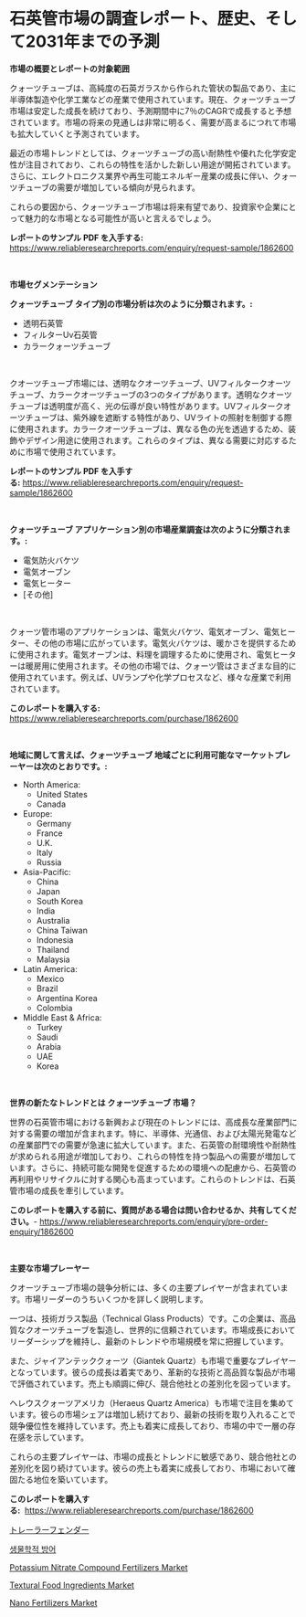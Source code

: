 <p><h1>石英管市場の調査レポート、歴史、そして2031年までの予測</h1></p><p><strong>市場の概要とレポートの対象範囲</strong></p>
<p><p>クォーツチューブは、高純度の石英ガラスから作られた管状の製品であり、主に半導体製造や化学工業などの産業で使用されています。現在、クォーツチューブ市場は安定した成長を続けており、予測期間中に7％のCAGRで成長すると予想されています。市場の将来の見通しは非常に明るく、需要が高まるにつれて市場も拡大していくと予測されています。</p><p>最近の市場トレンドとしては、クォーツチューブの高い耐熱性や優れた化学安定性が注目されており、これらの特性を活かした新しい用途が開拓されています。さらに、エレクトロニクス業界や再生可能エネルギー産業の成長に伴い、クォーツチューブの需要が増加している傾向が見られます。</p><p>これらの要因から、クォーツチューブ市場は将来有望であり、投資家や企業にとって魅力的な市場となる可能性が高いと言えるでしょう。</p></p>
<p><strong>レポートのサンプル PDF を入手する:</strong> <a href="https://www.reliableresearchreports.com/enquiry/request-sample/1862600">https://www.reliableresearchreports.com/enquiry/request-sample/1862600</a></p>
<p>&nbsp;</p>
<p><strong>市場セグメンテーション</strong></p>
<p><strong>クォーツチューブ タイプ別の市場分析は次のように分類されます。:</strong></p>
<p><ul><li>透明石英管</li><li>フィルターUv石英管</li><li>カラークォーツチューブ</li></ul></p>
<p>&nbsp;</p>
<p><p>クオーツチューブ市場には、透明なクオーツチューブ、UVフィルタークオーツチューブ、カラークオーツチューブの3つのタイプがあります。透明なクオーツチューブは透明度が高く、光の伝導が良い特性があります。UVフィルタークオーツチューブは、紫外線を遮断する特性があり、UVライトの照射を制御する際に使用されます。カラークオーツチューブは、異なる色の光を透過するため、装飾やデザイン用途に使用されます。これらのタイプは、異なる需要に対応するために市場で使用されています。</p></p>
<p><strong>レポートのサンプル PDF を入手する:</strong>&nbsp;<a href="https://www.reliableresearchreports.com/enquiry/request-sample/1862600">https://www.reliableresearchreports.com/enquiry/request-sample/1862600</a></p>
<p>&nbsp;</p>
<p><strong> クォーツチューブ アプリケーション別の市場産業調査は次のように分類されます。:</strong></p>
<p><ul><li>電気防火バケツ</li><li>電気オーブン</li><li>電気ヒーター</li><li>[その他]</li></ul></p>
<p>&nbsp;</p>
<p><p>クォーツ管市場のアプリケーションは、電気火バケツ、電気オーブン、電気ヒーター、その他の市場に広がっています。電気火バケツは、暖かさを提供するために使用されます。電気オーブンは、料理を調理するために使用され、電気ヒーターは暖房用に使用されます。その他の市場では、クォーツ管はさまざまな目的に使用されています。例えば、UVランプや化学プロセスなど、様々な産業で利用されています。</p></p>
<p><strong>このレポートを購入する:</strong>&nbsp; <a href="https://www.reliableresearchreports.com/purchase/1862600">https://www.reliableresearchreports.com/purchase/1862600</a></p>
<p>&nbsp;</p>
<p><strong>地域に関して言えば、クォーツチューブ 地域ごとに利用可能なマーケットプレーヤーは次のとおりです。:</strong></p>
<p><ul>
    <li>
        North America:
        <ul>
            <li>United States</li>
            <li>Canada</li>
        </ul>
    </li>
    <li>
        Europe:
        <ul>
            <li>Germany</li>
            <li>France</li>
            <li>U.K.</li>
            <li>Italy</li>
            <li>Russia</li>
        </ul>
    </li>
    <li>
        Asia-Pacific:
        <ul>
            <li>China</li>
            <li>Japan</li>
            <li>South Korea</li>
            <li>India</li>
            <li>Australia</li>
            <li>China Taiwan</li>
            <li>Indonesia</li>
            <li>Thailand</li>
            <li>Malaysia</li>
        </ul>
    </li>
    <li>
        Latin America:
        <ul>
            <li>Mexico</li>
            <li>Brazil</li>
            <li>Argentina Korea</li>
            <li>Colombia</li>
        </ul>
    </li>
    <li>
        Middle East & Africa:
        <ul>
            <li>Turkey</li>
            <li>Saudi</li>
            <li>Arabia</li>
            <li>UAE</li>
            <li>Korea</li>
        </ul>
    </li>
    </ul></p>
<p>&nbsp;</p>
<p><strong>世界の新たなトレンドとは クォーツチューブ 市場？</strong></p>
<p><p>世界の石英管市場における新興および現在のトレンドには、高成長な産業部門に対する需要の増加が含まれます。特に、半導体、光通信、および太陽光発電などの産業部門での需要が急速に拡大しています。また、石英管の耐環境性や耐熱性が求められる用途が増加しており、これらの特性を持つ製品への需要が増加しています。さらに、持続可能な開発を促進するための環境への配慮から、石英管の再利用やリサイクルに対する関心も高まっています。これらのトレンドは、石英管市場の成長を牽引しています。</p></p>
<p><strong>このレポートを購入する前に、質問がある場合は問い合わせるか、共有してください。</strong>- <a href="https://www.reliableresearchreports.com/enquiry/pre-order-enquiry/1862600">https://www.reliableresearchreports.com/enquiry/pre-order-enquiry/1862600</a></p>
<p>&nbsp;</p>
<p><strong>主要な市場プレーヤー</strong></p>
<p><p>クオーツチューブ市場の競争分析には、多くの主要プレイヤーが含まれています。市場リーダーのうちいくつかを詳しく説明します。</p><p>一つは、技術ガラス製品（Technical Glass Products）です。この企業は、高品質なクオーツチューブを製造し、世界的に信頼されています。市場成長においてリーダーシップを維持し、最新のトレンドや市場規模を常に把握しています。</p><p>また、ジャイアンテッククォーツ（Giantek Quartz）も市場で重要なプレイヤーとなっています。彼らの成長は着実であり、革新的な技術と高品質な製品が市場で評価されています。売上も順調に伸び、競合他社との差別化を図っています。</p><p>ヘレウスクォーツアメリカ（Heraeus Quartz America）も市場で注目を集めています。彼らの市場シェアは増加し続けており、最新の技術を取り入れることで競争優位性を維持しています。売上も着実に成長しており、市場の中で一層の存在感を示しています。</p><p>これらの主要プレイヤーは、市場の成長とトレンドに敏感であり、競合他社との差別化を図り続けています。彼らの売上も着実に成長しており、市場において確固たる地位を築いています。</p></p>
<p><strong>このレポートを購入する:</strong>&nbsp;&nbsp;<a href="https://www.reliableresearchreports.com/purchase/1862600">https://www.reliableresearchreports.com/purchase/1862600</a></p>
<p><p><a href="https://medium.com/@estasprer20231/%E3%83%88%E3%83%AC%E3%83%BC%E3%83%A9%E3%83%BC%E3%83%95%E3%82%A7%E3%83%B3%E3%83%80%E3%83%BC%E3%83%9E%E3%83%BC%E3%82%B1%E3%83%83%E3%83%88%E3%81%AE%E6%B4%9E%E5%AF%9F-%E5%B8%82%E5%A0%B4%E5%8B%95%E5%90%91-%E6%88%90%E9%95%B7-2024%E5%B9%B4%E3%81%8B%E3%82%892031%E5%B9%B4%E3%81%BE%E3%81%A7%E3%81%AE%E4%BA%88%E6%B8%AC-856086a25884">トレーラーフェンダー</a></p><p><a href="https://medium.com/@kelvinfeenrey98677/%EC%83%9D%EB%AC%BC-%EB%B0%A9%EC%96%B4-%EC%8B%9C%EC%9E%A5-%EA%B7%9C%EB%AA%A8-cagr-%ED%8A%B8%EB%A0%8C%EB%93%9C-2024-2030-c6b96f30566d">생물학적 방어</a></p><p><a href="https://meowing-canidae-761.notion.site/Potassium-Nitrate-Compound-Fertilizers-Market-Research-Report-Forecasted-for-Period-from-2024-203-ba86b6b06934496eaaa4259a132ecd32">Potassium Nitrate Compound Fertilizers Market</a></p><p><a href="https://view.publitas.com/reportprime-1/textural-food-ingredients-market-dynamics-2024-2031-also-about-its-market-trends-projections-and-opportunities/">Textural Food Ingredients Market</a></p><p><a href="https://sudsy-motorcycle-bbc.notion.site/Nano-Fertilizers-Market-Size-and-Growth-Market-Segmentation-Regional-and-Country-Breakdowns-and-M-e9f20be049f946f6b577b26d31043e9a">Nano Fertilizers Market</a></p></p>